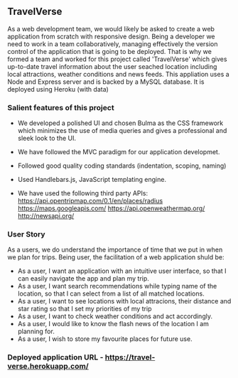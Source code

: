 ## TravelVerse

As a web development team, we would likely be asked to create a web application from scratch with responsive design. Being a developer we need to work in a team collaboratively, managing effectively the version control of the application that is going to be deployed. That is why we formed a team and worked for this project called 'TravelVerse' which gives up-to-date travel information about the user seached location including local attractions, weather conditions and news feeds. This appliation uses a Node and Express server and is backed by a MySQL database. It is deployed using Heroku (with data)

### Salient features of this project

* We developed a polished UI and chosen Bulma as the CSS framework which minimizes the use of media queries and gives a professional and sleek look to the UI.

* We have followed the MVC paradigm for our application developmet.

* Followed good quality coding standards (indentation, scoping, naming)

* Used Handlebars.js, JavaScript templating engine.

* We have used the following third party APIs:
      https://api.opentripmap.com/0.1/en/places/radius
      https://maps.googleapis.com/
      https://api.openweathermap.org/
      http://newsapi.org/



### User Story

As a users, we do understand the importance of time that we put in when we plan for trips. Being user, the facilitation of a web application shuld be:

* As a user, I want an application with an intuitive user interface, so that I can easily navigate the app and plan my trip.
* As a user, I want search recommendations while typing name of the location, so that I can select from a list of all matched locations.
* As a user, I want to see locations with local attracions, their distance and star rating so that I set my priorities of my trip
* As a user, I want to check weather conditions and act accordingly.
* As a user, I would like to know the flash news of the location I am planning for.
* As a user, I wish to store my favourite places for future use.

### Deployed application URL - https://travel-verse.herokuapp.com/